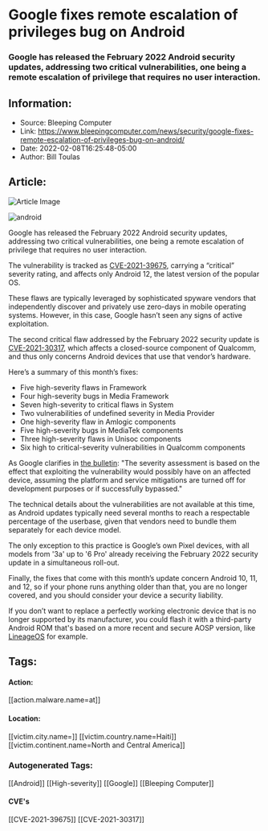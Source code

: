 # Google fixes remote escalation of privileges bug on Android
### Google has released the February 2022 Android security updates, addressing two critical vulnerabilities, one being a remote escalation of privilege that requires no user interaction.

## Information:
+ Source: Bleeping Computer
+ Link: https://www.bleepingcomputer.com/news/security/google-fixes-remote-escalation-of-privileges-bug-on-android/
+ Date: 2022-02-08T16:25:48-05:00
+ Author: Bill Toulas


## Article:
![Article Image](https://www.bleepstatic.com/content/hl-images/2021/10/21/Android.jpg)

![android](https://www.bleepstatic.com/content/hl-images/2021/10/21/Android.jpg?rand=439422420)


Google has released the February 2022 Android security updates, addressing two critical vulnerabilities, one being a remote escalation of privilege that requires no user interaction.


The vulnerability is tracked as [CVE-2021-39675](https://cve.mitre.org/cgi-bin/cvename.cgi?name=CVE-2021-39675), carrying a “critical” severity rating, and affects only Android 12, the latest version of the popular OS.


These flaws are typically leveraged by sophisticated spyware vendors that independently discover and privately use zero-days in mobile operating systems. However, in this case, Google hasn’t seen any signs of active exploitation.


The second critical flaw addressed by the February 2022 security update is [CVE-2021-30317](https://cve.mitre.org/cgi-bin/cvename.cgi?name=CVE-2021-30317), which affects a closed-source component of Qualcomm, and thus only concerns Android devices that use that vendor’s hardware.


Here’s a summary of this month’s fixes:


* Five high-severity flaws in Framework
* Four high-severity bugs in Media Framework
* Seven high-severity to critical flaws in System
* Two vulnerabilities of undefined severity in Media Provider
* One high-severity flaw in Amlogic components
* Five high-severity bugs in MediaTek components
* Three high-severity flaws in Unisoc components
* Six high to critical-severity vulnerabilities in Qualcomm components

As Google clarifies in [the bulletin](http://source.android.com/security/bulletin/2022-02-01): "The severity assessment is based on the effect that exploiting the vulnerability would possibly have on an affected device, assuming the platform and service mitigations are turned off for development purposes or if successfully bypassed."


The technical details about the vulnerabilities are not available at this time, as Android updates typically need several months to reach a respectable percentage of the userbase, given that vendors need to bundle them separately for each device model.


The only exception to this practice is Google’s own Pixel devices, with all models from '3a' up to '6 Pro' already receiving the February 2022 security update in a simultaneous roll-out.


Finally, the fixes that come with this month’s update concern Android 10, 11, and 12, so if your phone runs anything older than that, you are no longer covered, and you should consider your device a security liability.


If you don’t want to replace a perfectly working electronic device that is no longer supported by its manufacturer, you could flash it with a third-party Android ROM that's based on a more recent and secure AOSP version, like [LineageOS](https://lineageos.org/) for example.





## Tags:

#### Action:
[[action.malware.name=at]]

#### Location:
[[victim.city.name=]] [[victim.country.name=Haiti]] [[victim.continent.name=North and Central America]]

### Autogenerated Tags:
[[Android]] [[High-severity]] [[Google]] [[Bleeping Computer]]
#### CVE's
[[CVE-2021-39675]] [[CVE-2021-30317]]

